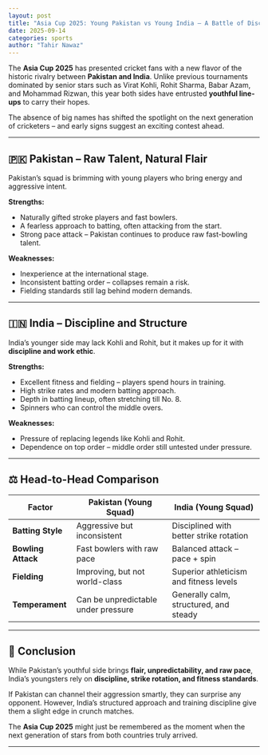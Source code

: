 ```yaml
---
layout: post
title: "Asia Cup 2025: Young Pakistan vs Young India – A Battle of Discipline and Firepower"
date: 2025-09-14
categories: sports
author: "Tahir Nawaz"
---
```


The **Asia Cup 2025** has presented cricket fans with a new flavor of the historic rivalry between **Pakistan and India**. Unlike previous tournaments dominated by senior stars such as Virat Kohli, Rohit Sharma, Babar Azam, and Mohammad Rizwan, this year both sides have entrusted **youthful line-ups** to carry their hopes.  

The absence of big names has shifted the spotlight on the next generation of cricketers – and early signs suggest an exciting contest ahead.  

---

## 🇵🇰 Pakistan – Raw Talent, Natural Flair  
Pakistan’s squad is brimming with young players who bring energy and aggressive intent.  

**Strengths:**  
- Naturally gifted stroke players and fast bowlers.  
- A fearless approach to batting, often attacking from the start.  
- Strong pace attack – Pakistan continues to produce raw fast-bowling talent.  

**Weaknesses:**  
- Inexperience at the international stage.  
- Inconsistent batting order – collapses remain a risk.  
- Fielding standards still lag behind modern demands.  

---

## 🇮🇳 India – Discipline and Structure  
India’s younger side may lack Kohli and Rohit, but it makes up for it with **discipline and work ethic**.  

**Strengths:**  
- Excellent fitness and fielding – players spend hours in training.  
- High strike rates and modern batting approach.  
- Depth in batting lineup, often stretching till No. 8.  
- Spinners who can control the middle overs.  

**Weaknesses:**  
- Pressure of replacing legends like Kohli and Rohit.  
- Dependence on top order – middle order still untested under pressure.  

---

## ⚖️ Head-to-Head Comparison  

| Factor          | Pakistan (Young Squad)                | India (Young Squad)                     |
|-----------------|---------------------------------------|-----------------------------------------|
| **Batting Style** | Aggressive but inconsistent           | Disciplined with better strike rotation  |
| **Bowling Attack** | Fast bowlers with raw pace           | Balanced attack – pace + spin            |
| **Fielding**     | Improving, but not world-class        | Superior athleticism and fitness levels  |
| **Temperament**  | Can be unpredictable under pressure   | Generally calm, structured, and steady   |

---

## 🔮 Conclusion  
While Pakistan’s youthful side brings **flair, unpredictability, and raw pace**, India’s youngsters rely on **discipline, strike rotation, and fitness standards**.  

If Pakistan can channel their aggression smartly, they can surprise any opponent. However, India’s structured approach and training discipline give them a slight edge in crunch matches.  

The **Asia Cup 2025** might just be remembered as the moment when the next generation of stars from both countries truly arrived.  

---
